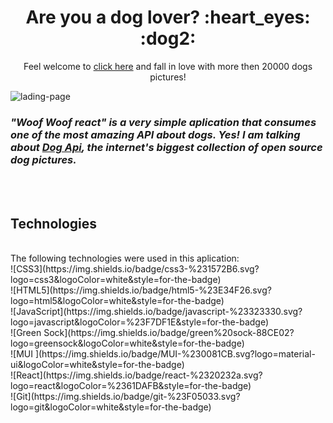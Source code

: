 <h1 align="center"> Are you a dog lover? :heart_eyes: :dog2:</h1> 

<p align="center">Feel welcome to <a href="https://mayconcabral.github.io/woof-woof-react/">click here</a> and fall in love with more then 20000 dogs pictures! </p>

![lading-page](https://github.com/MayconCabral/woof-woof-react/blob/main/src/images/woofReact.gif)

<h3><em>"Woof Woof react" is a very simple aplication that consumes one of the most amazing API about dogs. Yes! I am talking about <a href="https://dog.ceo/dog-api/">Dog Api</a>, the internet's biggest collection of open source dog pictures.</em></h3>

<br />
<br />

## Technologies
<br />
The following technologies were used in this aplication: <br />
![CSS3](https://img.shields.io/badge/css3-%231572B6.svg?logo=css3&logoColor=white&style=for-the-badge)<br /> 
![HTML5](https://img.shields.io/badge/html5-%23E34F26.svg?logo=html5&logoColor=white&style=for-the-badge)<br /> 
![JavaScript](https://img.shields.io/badge/javascript-%23323330.svg?logo=javascript&logoColor=%23F7DF1E&style=for-the-badge)<br /> 
![Green Sock](https://img.shields.io/badge/green%20sock-88CE02?logo=greensock&logoColor=white&style=for-the-badge)<br /> 
![MUI ](https://img.shields.io/badge/MUI-%230081CB.svg?logo=material-ui&logoColor=white&style=for-the-badge)<br />
![React](https://img.shields.io/badge/react-%2320232a.svg?logo=react&logoColor=%2361DAFB&style=for-the-badge)<br /> 
![Git](https://img.shields.io/badge/git-%23F05033.svg?logo=git&logoColor=white&style=for-the-badge)<br /> 
<br />
<br />




